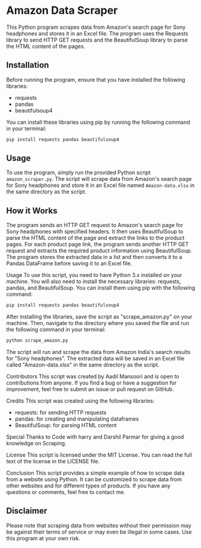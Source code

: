 # Amazon Data Scraper

This Python program scrapes data from Amazon's search page for Sony headphones and stores it in an Excel file. The program uses the Requests library to send HTTP GET requests and the BeautifulSoup library to parse the HTML content of the pages.

## Installation

Before running the program, ensure that you have installed the following libraries:

- requests
- pandas
- beautifulsoup4

You can install these libraries using pip by running the following command in your terminal:

```bash
pip install requests pandas beautifulsoup4
```

## Usage

To use the program, simply run the provided Python script `amazon_scraper.py`. The script will scrape data from Amazon's search page for Sony headphones and store it in an Excel file named `Amazon-data.xlsx` in the same directory as the script.

## How it Works

The program sends an HTTP GET request to Amazon's search page for Sony headphones with specified headers. It then uses BeautifulSoup to parse the HTML content of the page and extract the links to the product pages. For each product page link, the program sends another HTTP GET request and extracts the required product information using BeautifulSoup. The program stores the extracted data in a list and then converts it to a Pandas DataFrame before saving it to an Excel file.

Usage
To use this script, you need to have Python 3.x installed on your machine. You will also need to install the necessary libraries: requests, pandas, and BeautifulSoup. You can install them using pip with the following command:

```python
pip install requests pandas beautifulsoup4
```
After installing the libraries, save the script as "scrape_amazon.py" on your machine. Then, navigate to the directory where you saved the file and run the following command in your terminal:

```python
python scrape_amazon.py
```
The script will run and scrape the data from Amazon India's search results for "Sony headphones". The extracted data will be saved in an Excel file called "Amazon-data.xlsx" in the same directory as the script.

Contributors
This script was created by Aadil Mansoori and is open to contributions from anyone. If you find a bug or have a suggestion for improvement, feel free to submit an issue or pull request on GitHub.

Credits
This script was created using the following libraries:

- requests: for sending HTTP requests
- pandas: for creating and manipulating dataframes
- BeautifulSoup: for parsing HTML content

Special Thanks to Code with harry and Darshil Parmar for giving a good knowledge on Scraping.

License
This script is licensed under the MIT License. You can read the full text of the license in the LICENSE file.

Conclusion
This script provides a simple example of how to scrape data from a website using Python. It can be customized to scrape data from other websites and for different types of products. If you have any questions or comments, feel free to contact me.

## Disclaimer

Please note that scraping data from websites without their permission may be against their terms of service or may even be illegal in some cases. Use this program at your own risk.
